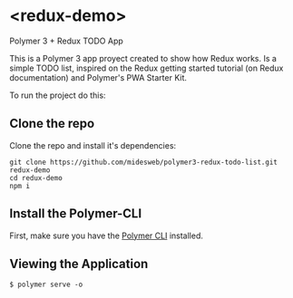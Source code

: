 # \<redux-demo\>

Polymer 3 + Redux TODO App

This is a Polymer 3 app proyect created to show how Redux works. Is a simple TODO list, inspired on the Redux getting started tutorial (on Redux documentation) and Polymer's PWA Starter Kit.

To run the project do this:

## Clone the repo

Clone the repo and install it's dependencies:

```
git clone https://github.com/midesweb/polymer3-redux-todo-list.git redux-demo
cd redux-demo
npm i
```

## Install the Polymer-CLI

First, make sure you have the [Polymer CLI](https://www.npmjs.com/package/polymer-cli) installed. 

## Viewing the Application

```
$ polymer serve -o
```
